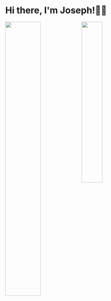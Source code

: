 # Hi there, I'm Joseph!👏🏻

<img align="left" width= "47%" src="https://github-readme-stats.vercel.app/api?username=joseph&show_icons=true&theme=radical"/>

<img align="bottom" width= "36%" src="https://github-readme-stats.vercel.app/api/top-langs/?username=joseph&layout=compact"/>

